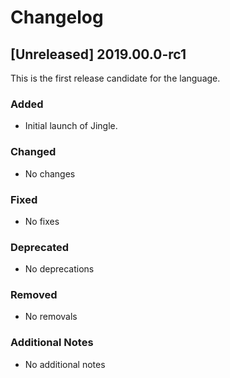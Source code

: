 # Changelog

 
## [Unreleased] 2019.00.0-rc1
 
This is the first release candidate for the language.
 
### Added
- Initial launch of Jingle.
 ### Changed
 - No changes
### Fixed
 - No fixes
### Deprecated
 - No deprecations
### Removed 
 - No removals
### Additional Notes
 - No additional notes
